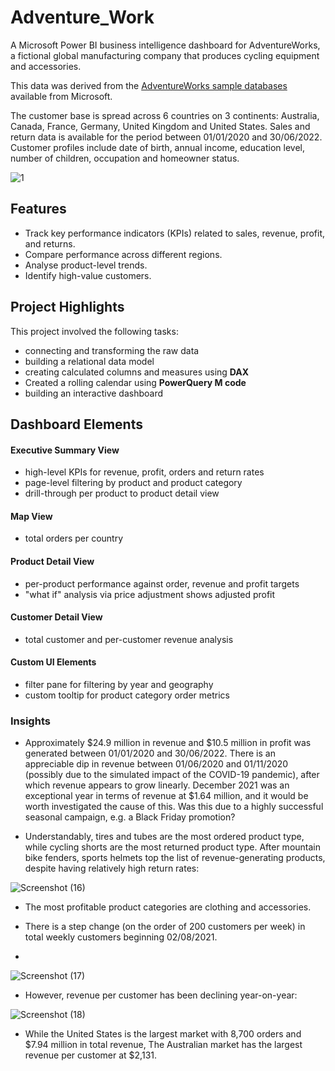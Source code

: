 # Adventure_Work
A Microsoft Power BI business intelligence dashboard for AdventureWorks, a fictional global manufacturing company that produces cycling equipment and accessories.

This data was derived from the [AdventureWorks sample databases](https://learn.microsoft.com/en-us/sql/samples/adventureworks-install-configure) available from Microsoft.

The customer base is spread across 6 countries on 3 continents: Australia, Canada, France, Germany, United Kingdom and United States. Sales and return data is available for the period between 01/01/2020 and 30/06/2022. Customer profiles include date of birth, annual income, education level, number of children, occupation and homeowner status. 

![1](https://github.com/Nirbhay02-villain/Adventure_Work/assets/61178899/ab8572ac-5b30-4c2f-8ce0-6077fb0ae4e7)

## Features

- Track key performance indicators (KPIs) related to sales, revenue, profit, and returns.
- Compare performance across different regions.
- Analyse product-level trends.
- Identify high-value customers.

## Project Highlights

This project involved the following tasks:

- connecting and transforming the raw data 
- building a relational data model
- creating calculated columns and measures using **DAX**
- Created a rolling calendar using **PowerQuery M code**
- building an interactive dashboard

## Dashboard Elements

#### Executive Summary View

- high-level KPIs for revenue, profit, orders and return rates
- page-level filtering by product and product category
- drill-through per product to product detail view

#### Map View

- total orders per country

#### Product Detail View

- per-product performance against order, revenue and profit targets
- "what if" analysis via price adjustment shows adjusted profit

#### Customer Detail View

- total customer and per-customer revenue analysis

#### Custom UI Elements

- filter pane for filtering by year and geography
- custom tooltip for product category order metrics

### Insights

- Approximately $24.9 million in revenue and $10.5 million in profit was generated between 01/01/2020 and 30/06/2022. There is an appreciable dip in revenue between 01/06/2020 and 01/11/2020 (possibly due to the simulated impact of the COVID-19 pandemic), after which revenue appears to grow linearly. December 2021 was an exceptional year in terms of revenue at $1.64 million, and it would be worth investigated the cause of this. Was this due to a highly successful seasonal campaign, e.g. a Black Friday promotion?

- Understandably, tires and tubes are the most ordered product type, while cycling shorts are the most returned product type. After mountain bike fenders, sports helmets top the list of revenue-generating products, despite having relatively high return rates:

![Screenshot (16)](https://github.com/Nirbhay02-villain/Adventure_Work/assets/61178899/890b7322-de9a-4b65-a357-ee960e4cc048)

- The most profitable product categories are clothing and accessories.

- There is a step change (on the order of 200 customers per week) in total weekly customers beginning 02/08/2021.
- 
![Screenshot (17)](https://github.com/Nirbhay02-villain/Adventure_Work/assets/61178899/846a76f8-66a2-43d9-b87b-59ba0882f893)

- However, revenue per customer has been declining year-on-year:

![Screenshot (18)](https://github.com/Nirbhay02-villain/Adventure_Work/assets/61178899/bc5af06c-4c74-4830-b4b0-34e9e929d7a1)

- While the United States is the largest market with 8,700 orders and $7.94 million in total revenue, The Australian market has the largest revenue per customer at $2,131.
